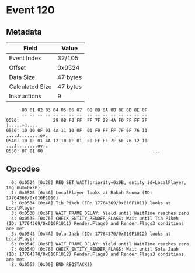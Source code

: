 # Event 120

## Metadata

| Field           | Value    |
|-----------------|----------|
| Event Index     | 32/105   |
| Offset          | 0x0524   |
| Data Size       | 47 bytes |
| Calculated Size | 47 bytes |
| Instructions    | 9        |

```
      00 01 02 03 04 05 06 07  08 09 0A 0B 0C 0D 0E 0F
      -- -- -- -- -- -- -- --  -- -- -- -- -- -- -- --
0520:             29 0B F0 FF  FF 7F 2B 4A F0 FF FF 7F      ).....+J....
0530: 10 10 0F 01 4A 11 10 0F  01 F0 FF FF 7F 6F 76 11  ....J........ov.
0540: 10 0F 01 4A 12 10 0F 01  F0 FF FF 7F 6F 76 12 10  ...J........ov..
0550: 0F 01 00                                          ...             
```

## Opcodes

```
  0: 0x0524 [0x29] REQ_SET_WAIT(priority=0x0B, entity_id=LocalPlayer, tag_num=0x2B)
  1: 0x052B [0x4A] LocalPlayer looks at Rakoh Buuma (ID: 17764368/0x010F1010)
  2: 0x0534 [0x4A] Tih Pikeh (ID: 17764369/0x010F1011) looks at LocalPlayer
  3: 0x053D [0x6F] WAIT_FRAME_DELAY: Yield until WaitTime reaches zero
  4: 0x053E [0x76] CHECK_ENTITY_RENDER_FLAGS: Wait until Tih Pikeh (ID: 17764369/0x010F1011) Render.Flags0 and Render.Flags3 conditions are met
  5: 0x0543 [0x4A] Sola Jaab (ID: 17764370/0x010F1012) looks at LocalPlayer
  6: 0x054C [0x6F] WAIT_FRAME_DELAY: Yield until WaitTime reaches zero
  7: 0x054D [0x76] CHECK_ENTITY_RENDER_FLAGS: Wait until Sola Jaab (ID: 17764370/0x010F1012) Render.Flags0 and Render.Flags3 conditions are met
  8: 0x0552 [0x00] END_REQSTACK()
```
